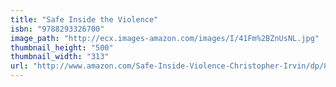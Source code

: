 ```yaml
---
title: "Safe Inside the Violence"
isbn: "9788293326700"
image_path: "http://ecx.images-amazon.com/images/I/41Fm%2BZnUsNL.jpg"
thumbnail_height: "500"
thumbnail_width: "313"
url: "http://www.amazon.com/Safe-Inside-Violence-Christopher-Irvin/dp/8293326700/ref=tmm_pap_swatch_0?_encoding=UTF8&amp;qid=1445873544&amp;sr=1-1"
---
```

